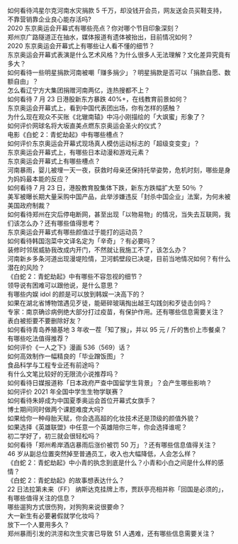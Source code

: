 如何看待鸿星尔克河南水灾捐款 5 千万，却没钱开会员，网友送会员买鞋支持，不靠营销靠企业良心能存活吗?  
2020 东京奥运会开幕式有哪些亮点？你对哪个节目印象深刻？  
郑州京广路隧道正在抽水，媒体报道有遗体被抬出，目前情况如何？  
2020 东京奥运会开幕式上有哪些让人看不懂的细节？  
东京奥运会开幕式表演是什么艺术风格？为什么很多人无法理解？文化差异究竟有多大？  
如何看待一些明星捐款河南被嘲「赚多捐少」？明星捐款是否可以「捐款自愿、数额自由」？  
怎么看辽宁方大集团捐赠河南两亿，连热搜都不上？  
如何看待 7 月 23 日港股新东方暴跌 40%+，在线教育前景如何？  
东京奥运会开幕式上，看到中国代表团出场，你有怎样的感触？  
为什么现在观众不买账《北辙南辕》中冯小刚描绘的「大飒蜜」形象了？  
如何评价网球名将大坂直美点燃东京奥运会圣火的仪式？  
电影《白蛇 2：青蛇劫起》中有哪些槽点？  
如何评价东京奥运会开幕式现场真人模仿运动标志的「超级变变变」？  
东京奥运会开幕式上，有哪些日本动漫和游戏元素？  
东京奥运会开幕式上有哪些槽点？  
河南暴雨，婴儿被埋一天一夜，获救时母亲还保持托举姿势，危机时刻，哪些是身为妈妈最本能的反应？  
如何看待 7 月 23 日，港股教育股集体下跌，新东方跌幅扩大至 50％ ？  
美军被曝长期大量采购中国产品，此举涉嫌违反「封杀中国企业」法案，为何未被美国政府制裁？  
如何看待郑州在灾后停电断网，甚至出现「以物易物」的情况，当失去互联网，我们该怎么办？还有哪些值得思考？  
东京奥运会开幕式有哪些颜值过于能打的运动员？  
如何看待韩国泡菜中文译名定为「辛奇」？有必要吗？  
装修时邻居威胁我改成内开门，不然就让我施工不了，该怎么办？  
河南新乡多条河道出现漫堤险情，卫河鹤壁段已决堤，目前当地情况如何？有什么潜在的风险？  
《白蛇 2：青蛇劫起》中有哪些不容忽视的细节？  
领导说有困难可以跟他说，是什么意思？  
有哪些内娱 idol 的颜是可以放到韩娱一决高下的？  
如果在湖北省博物馆遇见歹徒，能砸碎玻璃掏出越王勾践剑和歹徒击剑吗？  
专家：南京确诊病例绝大部分打过疫苗，有保护作用。还有哪些信息需要关注？  
表白被拒要不要删除好友？  
如何看待青岛养殖基地 3 年收一茬「知了猴」，并以 95 元 / 斤的售价上市餐桌？有哪些吃法值得推荐？  
如何评价《一人之下》漫画 536（569）话？  
如何高效制作一幅精良的「毕业蹭饭图」？  
食品科学与工程专业还有前途吗？  
有什么文笔比较好的无限流小说推荐吗？  
如何看待日媒报道称「日本政府严查中国留学生背景」？会产生哪些影响？  
如何评价 2021 年全国中学生生物学联赛？  
如何看待朱婷成为中国夏季奥运会首位开幕式女旗手？  
博士期间同时做两个课题难度大吗?  
如果给你一种母胎天赋，你会选高超的化妆技术还是顶级的颜值外貌？  
如果选择《英雄联盟》中任意一个英雄陪你三年，你会选择谁呢？  
初二学好了，初三就会很轻松吗？  
如何看待「郑州希岸酒店暴雨后涨价被罚 50 万」？还有哪些信息值得关注？  
46 岁从副总位置突然掉至普通员工，收入也大幅降低，人会怎么样？  
《白蛇 2：青蛇劫起》中小青的执念到底是什么？小青和小白之间是什么样的感情？  
《白蛇 2：青蛇劫起》的故事想表达什么？  
22 日法拉第未来（FF） 纳斯达克挂牌上市，贾跃亭亮相并称「回国是必须的」，有哪些值得关注的信息？  
哪些遛狗方式很伤狗，对狗狗来说很要命？  
大一新生有必要暑假就学化妆吗？  
放下一个人要用多久？  
郑州暴雨引发的洪涝和次生灾害已导致 51 人遇难，还有哪些信息需要关注？  
